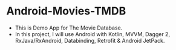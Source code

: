 # Android-Movies-TMDB 
- This is Demo App for The Movie Database.
- In this project, I will use Android with Kotlin, MVVM, Dagger 2, RxJava/RxAndroid, Databinding, Retrofit & Android JetPack.
